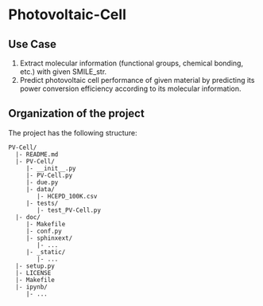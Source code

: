 # Photovoltaic-Cell

## Use Case
1. Extract molecular information (functional groups, chemical bonding, etc.) with given SMILE_str.
2. Predict photovoltaic cell performance of given material by predicting its power conversion efficiency according to its molecular information.

## Organization of the project
The project has the following structure:

    PV-Cell/
      |- README.md
      |- PV-Cell/
         |- __init__.py
         |- PV-Cell.py
         |- due.py
         |- data/
            |- HCEPD_100K.csv
         |- tests/
            |- test_PV-Cell.py
      |- doc/
         |- Makefile
         |- conf.py
         |- sphinxext/
            |- ...
         |- _static/
            |- ...
      |- setup.py
      |- LICENSE
      |- Makefile
      |- ipynb/
         |- ...